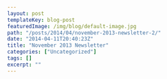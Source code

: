 ```yaml
---
layout: post
templateKey: blog-post
featuredImage: /img/blog/default-image.jpg
path: "/posts/2014/04/november-2013-newsletter-2/"
date: "2014-04-11T20:40:23Z"
title: "November 2013 Newsletter"
categories: ["Uncategorized"]
tags: []
excerpt: ""
---
```


